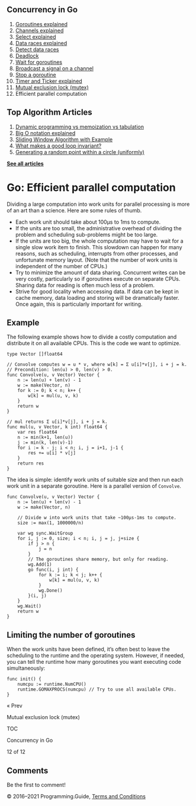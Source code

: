 <span class="underline"></span>

<span class="underline"></span>

Concurrency in Go
-----------------

1.  [Goroutines explained](goroutines-explained.html)
2.  [Channels explained](channels-explained.html)
3.  [Select explained](select-explained.html)
4.  [Data races explained](data-races-explained.html)
5.  [Detect data races](detect-data-races.html)
6.  [Deadlock](detect-deadlock.html)
7.  [Wait for goroutines](wait-for-goroutines-waitgroup.html)
8.  [Broadcast a signal on a channel](broadcast-channel.html)
9.  [Stop a goroutine](stop-goroutine.html)
10. [Timer and Ticker explained](time-reset-wait-stop-timeout-cancel-interval.html)
11. [Mutual exclusion lock (mutex)](mutex-explained.html)
12. Efficient parallel computation

<span class="underline"></span>

Top Algorithm Articles
----------------------

1.  [Dynamic programming vs memoization vs tabulation](../dynamic-programming-vs-memoization-vs-tabulation.html)
2.  [Big O notation explained](../big-o-notation-explained.html)
3.  [Sliding Window Algorithm with Example](../sliding-window-example.html)
4.  [What makes a good loop invariant?](../what-makes-a-good-loop-invariant.html)
5.  [Generating a random point within a circle (uniformly)](../random-point-within-circle.html)

[**See all articles**](../index.html)

Go: Efficient parallel computation
==================================

Dividing a large compu­tation into work units for parallel pro­cessing is more of an art than a science. Here are some rules of thumb.

-   Each work unit should take about 100μs to 1ms to compute.
-   If the units are too small, the adminis­trative over­head of divi­ding the problem and sched­uling sub-problems might be too large.
-   If the units are too big, the whole computation may have to wait for a single slow work item to finish. This slowdown can happen for many reasons, such as scheduling, interrupts from other processes, and unfortunate memory layout. (Note that the number of work units is independent of the number of CPUs.)
-   Try to minimize the amount of data sharing. Concurrent writes can be very costly, particularly so if goroutines execute on separate CPUs. Sharing data for reading is often much less of a problem.
-   Strive for good locality when accessing data. If data can be kept in cache memory, data loading and storing will be dramatically faster. Once again, this is particularly important for writing.

Example
-------

The following example shows how to divide a costly computation and distribute it on all available CPUs. This is the code we want to optimize.

    type Vector []float64

    // Convolve computes w = u * v, where w[k] = Σ u[i]*v[j], i + j = k.
    // Precondition: len(u) > 0, len(v) > 0.
    func Convolve(u, v Vector) Vector {
        n := len(u) + len(v) - 1
        w := make(Vector, n)
        for k := 0; k < n; k++ {
            w[k] = mul(u, v, k)
        }
        return w
    }

    // mul returns Σ u[i]*v[j], i + j = k.
    func mul(u, v Vector, k int) float64 {
        var res float64
        n := min(k+1, len(u))
        j := min(k, len(v)-1)
        for i := k - j; i < n; i, j = i+1, j-1 {
            res += u[i] * v[j]
        }
        return res
    }

The idea is simple: identify work units of suitable size and then run each work unit in a separate goroutine. Here is a parallel version of `Convolve`.

    func Convolve(u, v Vector) Vector {
        n := len(u) + len(v) - 1
        w := make(Vector, n)

        // Divide w into work units that take ~100μs-1ms to compute.
        size := max(1, 1000000/n)

        var wg sync.WaitGroup
        for i, j := 0, size; i < n; i, j = j, j+size {
            if j > n {
                j = n
            }
            // The goroutines share memory, but only for reading.
            wg.Add(1)
            go func(i, j int) {
                for k := i; k < j; k++ {
                    w[k] = mul(u, v, k)
                }
                wg.Done()
            }(i, j)
        }
        wg.Wait()
        return w
    }

Limiting the number of goroutines
---------------------------------

When the work units have been defined, it’s often best to leave the scheduling to the runtime and the operating system. However, if needed, you can tell the runtime how many goroutines you want executing code simultaneously:

    func init() {
        numcpu := runtime.NumCPU()
        runtime.GOMAXPROCS(numcpu) // Try to use all available CPUs.
    }

<a href="mutex-explained.html" class="prev"></a>

« Prev

Mutual exclusion lock (mutex)

[](go-concurrency-tutorial.html#toc)

TOC

Concurrency in Go

12 of 12

Comments
--------

Be the first to comment!

© 2016–2021 Programming.Guide, [Terms and Conditions](../terms-and-conditions.html)
